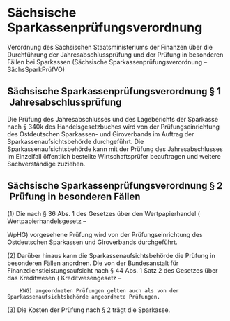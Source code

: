 # Sächsische Sparkassenprüfungsverordnung

Verordnung des Sächsischen Staatsministeriums der Finanzen über die Durchführung der Jahresabschlussprüfung und der Prüfung in besonderen Fällen bei Sparkassen (Sächsische Sparkassenprüfungsverordnung – SächsSparkPrüfVO)

## Sächsische Sparkassenprüfungsverordnung § 1  Jahresabschlussprüfung

Die Prüfung des Jahresabschlusses und des Lageberichts der Sparkasse nach § 340k des 
          Handelsgesetzbuches wird von der Prüfungseinrichtung des Ostdeutschen Sparkassen- und Giroverbands im Auftrag der Sparkassenaufsichtsbehörde durchgeführt. Die Sparkassenaufsichtsbehörde kann mit der Prüfung des Jahresabschlusses im Einzelfall öffentlich bestellte Wirtschaftsprüfer beauftragen und weitere Sachverständige zuziehen.


## Sächsische Sparkassenprüfungsverordnung § 2  Prüfung in besonderen Fällen

(1) Die nach § 36 Abs. 1 des Gesetzes über den Wertpapierhandel (
          Wertpapierhandelsgesetz – 
        
WpHG) vorgesehene Prüfung wird von der Prüfungseinrichtung des Ostdeutschen Sparkassen und Giroverbands durchgeführt.

(2) Darüber hinaus kann die Sparkassenaufsichtsbehörde die Prüfung in besonderen Fällen anordnen. Die von der Bundesanstalt für Finanzdienstleistungsaufsicht nach § 44 Abs. 1 Satz 2 des Gesetzes über das Kreditwesen (
Kreditwesengesetz – 
        
        KWG) angeordneten Prüfungen gelten auch als von der Sparkassenaufsichtsbehörde angeordnete Prüfungen.

(3) Die Kosten der Prüfung nach § 2 trägt die Sparkasse.



